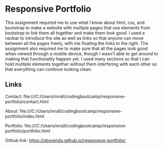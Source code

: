 # Responsive Portfolio

This assignment required me to use what I know about html, css, and bootstrap to make a website with multiple pages that use elements from bootstrap to link them all together and make them look good. I used a navbar to introduce the site as well as links so that anyone can move between all the pages freely, with me floating the links to the right. The assignment also required me to make sure that all the pages look good when viewed through a mobile device, though I wasn't able to get around to making that functionality happen yet. I used many sections so that I can hold multiple elements together without them interfering with each other so that everything can continue looking clean.

## Links

Contact: file:///C:/Users/mrall/codingbootcamp/responsive-portfolio/contact.html

About: file:///C:/Users/mrall/codingbootcamp/responsive-portfolio/index.html

Portfolio: file:///C:/Users/mrall/codingbootcamp/responsive-portfolio/portfolio.html

Github link: https://oborendo.github.io/responsive-portfolio/